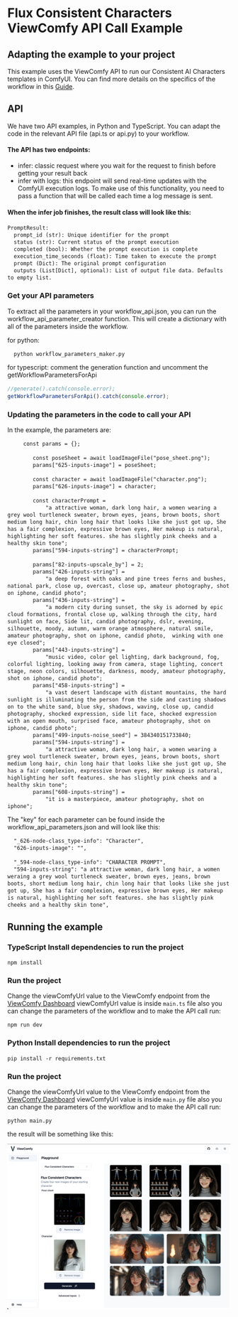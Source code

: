 # Flux Consistent Characters ViewComfy API Call Example

## Adapting the example to your project

This example uses the ViewComfy API to run our Consistent AI Characters templates in ComfyUI.
 You can find more details on the specifics of the workflow in this [Guide](https://www.viewcomfy.com/blog/consistent-ai-characters-with-flux-and-comfyui "Consistent AI Characters using Flux in ComfyUI").

## API

We have two API examples, in Python and TypeScript. You can adapt the code in the relevant API file (api.ts or api.py) to your workflow.

#### The API has two endpoints:

-   infer: classic request where you wait for the request to finish before getting your result back
-   infer with logs: this endpoint will send real-time updates with the ComfyUI execution logs. To make use of this functionality, you need to pass a function that will be called each time a log message is sent.

#### When the infer job finishes, the result class will look like this:

```
PromptResult:
  prompt_id (str): Unique identifier for the prompt
  status (str): Current status of the prompt execution
  completed (bool): Whether the prompt execution is complete
  execution_time_seconds (float): Time taken to execute the prompt
  prompt (Dict): The original prompt configuration
  outputs (List[Dict], optional): List of output file data. Defaults to empty list.
```

### Get your API parameters

To extract all the parameters in your workflow_api.json, you can run the workflow_api_parameter_creator function. This will create a dictionary with all of the parameters inside the workflow.

for python:

```python
  python workflow_parameters_maker.py
```

for typescript: comment the generation function and uncomment the getWorkflowParametersForApi

```typescript
//generate().catch(console.error);
getWorkflowParametersForApi().catch(console.error);
```

### Updating the parameters in the code to call your API

In the example, the parameters are:

```
     const params = {};

        const poseSheet = await loadImageFile("pose_sheet.png");
        params["625-inputs-image"] = poseSheet;

        const character = await loadImageFile("character.png");
        params["626-inputs-image"] = character;

        const characterPrompt =
            "a attractive woman, dark long hair, a women wearing a grey wool turtleneck sweater, brown eyes, jeans, brown boots, short medium long hair, chin long hair that looks like she just got up, She has a fair complexion, expressive brown eyes, Her makeup is natural, highlighting her soft features. she has slightly pink cheeks and a healthy skin tone";
        params["594-inputs-string"] = characterPrompt;

        params["82-inputs-upscale_by"] = 2;
        params["426-inputs-string"] =
            "a deep forest with oaks and pine trees ferns and bushes, national park, close up, overcast, close up, amateur photography, shot on iphone, candid photo";
        params["436-inputs-string"] =
            "a modern city during sunset, the sky is adorned by epic cloud formations, frontal close up, walking through the city, hard sunlight on face, Side lit, candid photography, dslr, evening, silhouette, moody, autumn, warm orange atmosphere, natural smile, amateur photography, shot on iphone, candid photo,  winking with one eye closed";
        params["443-inputs-string"] =
            "music video, color gel lighting, dark background, fog, colorful lighting, looking away from camera, stage lighting, concert stage, neon colors, silhouette, darkness, moody, amateur photography, shot on iphone, candid photo";
        params["458-inputs-string"] =
            "a vast desert landscape with distant mountains, the hard sunlight is illuminating the person from the side and casting shadows on to the white sand, blue sky, shadows, waving, close up, candid photography, shocked expression, side lit face, shocked expression with an open mouth, surprised face, amateur photography, shot on iphone, candid photo";
        params["499-inputs-noise_seed"] = 384340151733840;
        params["594-inputs-string"] =
            "a attractive woman, dark long hair, a women wearing a grey wool turtleneck sweater, brown eyes, jeans, brown boots, short medium long hair, chin long hair that looks like she just got up, She has a fair complexion, expressive brown eyes, Her makeup is natural, highlighting her soft features. she has slightly pink cheeks and a healthy skin tone";
        params["608-inputs-string"] =
            "it is a masterpiece, amateur photography, shot on iphone";

```

The "key" for each parameter can be found inside the workflow_api_parameters.json and will look like this:

```
  "_626-node-class_type-info": "Character",
  "626-inputs-image": "",

  "_594-node-class_type-info": "CHARACTER PROMPT",
  "594-inputs-string": "a attractive woman, dark long hair, a women weraing a grey wool turtleneck sweater, brown eyes, jeans, brown boots, short medium long hair, chin long hair that looks like she just got up, She has a fair complexion, expressive brown eyes, Her makeup is natural, highlighting her soft features. she has slightly pink cheeks and a healthy skin tone",

```

## Running the example

### TypeScript Install dependencies to run the project

```
npm install
```

### Run the project

Change the viewComfyUrl value to the ViewComfy endpoint from the [ViewComfy Dashboard](https://app.viewcomfy.com)
viewComfyUrl value is inside `main.ts` file also you can change the parameters of the workflow
and to make the API call run:

```
npm run dev
```

### Python Install dependencies to run the project

```
pip install -r requirements.txt
```

### Run the project

Change the viewComfyUrl value to the ViewComfy endpoint from the [ViewComfy Dashboard](https://app.viewcomfy.com)
viewComfyUrl value is inside `main.py` file also you can change the parameters of the workflow
and to make the API call run:

```
python main.py
```

the result will be something like this:

![flux consistent characters result](https://raw.githubusercontent.com/ViewComfy/cloud-public/main/workflows/flux-consistent-characters/flux_consistent_characters_result.png "flux consistent characters result")
